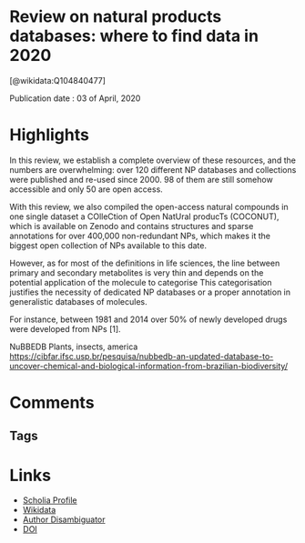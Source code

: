 
Review on natural products databases: where to find data in 2020
================================================================
  
  [@wikidata:Q104840477]  
  
Publication date : 03 of April, 2020  

# Highlights

 In this review, we establish a complete overview of these resources, and the numbers are overwhelming: over 120 different NP databases and collections were published and re-used since 2000. 98 of them are still somehow accessible and only 50 are open access.

 With this review, we also compiled the open-access natural compounds in one single dataset a COlleCtion of Open NatUral producTs (COCONUT), which is available on Zenodo and contains structures and sparse annotations for over 400,000 non-redundant NPs, which makes it the biggest open collection of NPs available to this date.

 However, as for most of the definitions in life sciences, the line between primary and secondary metabolites is very thin and depends on the potential application of the molecule to categorise This categorisation justifies the necessity of dedicated NP databases or a proper annotation in generalistic databases of molecules.

 For instance, between 1981 and 2014 over 50% of newly developed drugs were developed from NPs [1].

 NuBBEDB	Plants, insects, america https://cibfar.ifsc.usp.br/pesquisa/nubbedb-an-updated-database-to-uncover-chemical-and-biological-information-from-brazilian-biodiversity/
# Comments

## Tags

# Links
  
 * [Scholia Profile](https://scholia.toolforge.org/work/Q104840477)  
 * [Wikidata](https://www.wikidata.org/wiki/Q104840477)  
 * [Author Disambiguator](https://author-disambiguator.toolforge.org/work_item_oauth.php?id=Q104840477&batch_id=&match=1&author_list_id=&doit=Get+author+links+for+work)  
 * [DOI](https://doi.org/10.1186/S13321-020-00424-9)  
